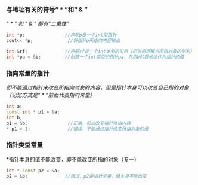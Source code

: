 ### 与地址有关的符号“ * ”和“ & ”
*" * "  和 " & " 都有“二重性”*
```c++
int *p;               //声明p是一个int型指针
cout<< *p;             //将指针p所指向内容输出

int &rf;              //声明rf是一个int类型的引用（把引用理解为所指对象的别名）
int *pa = &b;         //创建一个int类型的指针pa，并用b的首地址作为指针的值
```
### 指向常量的指针
*即不能通过指针来改变所指向对象的内容，但是指针本身可以改变自己指的对象（记忆方式是“ * ”前面代表指向常量）*
```c++
int a;
const int * p1 = &a;        
int b;
p1 = &b;               //正确，可以改变指针所指内容
* p1 = 1;              //错误，不能通过指针改变所指对象的值
```

### 指针类型常量
*指针本身的值不能改变，即不能改变所指的对象（专一）
```c++
int * const p2 = &a;
p2 = &b;              //错误，p2是指针常量，值本身不能改变
```
